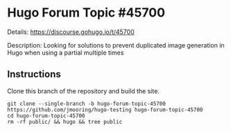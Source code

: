 # Hugo Forum Topic #45700

Details: <https://discourse.gohugo.io/t/45700>

Description: Looking for solutions to prevent duplicated image generation in Hugo when using a partial multiple times

## Instructions

Clone this branch of the repository and build the site.

```text
git clone --single-branch -b hugo-forum-topic-45700 https://github.com/jmooring/hugo-testing hugo-forum-topic-45700
cd hugo-forum-topic-45700
rm -rf public/ && hugo && tree public
```
